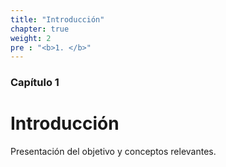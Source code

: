 ```yaml
---
title: "Introducción"
chapter: true
weight: 2
pre : "<b>1. </b>"
---
```


### Capítulo 1

# Introducción

Presentación del objetivo y conceptos relevantes.
